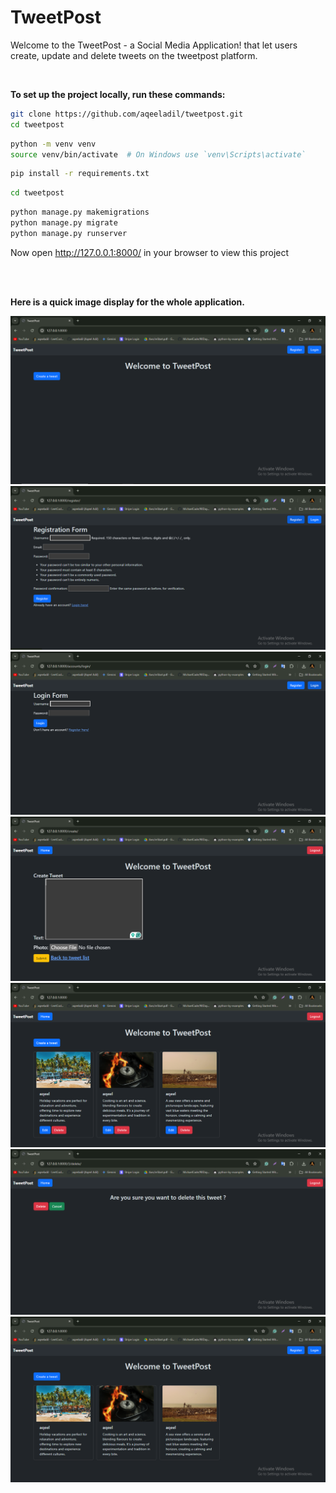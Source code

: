# TweetPost 
Welcome to the TweetPost - a Social Media Application! that let users create, update and delete tweets on the tweetpost platform. 

<br>

**To set up the project locally, run these commands:**

```bash
git clone https://github.com/aqeeladil/tweetpost.git
cd tweetpost
```

```bash
python -m venv venv
source venv/bin/activate  # On Windows use `venv\Scripts\activate`
```

```bash
pip install -r requirements.txt
```

```bash
cd tweetpost
```

```bash
python manage.py makemigrations
python manage.py migrate
python manage.py runserver
```

<be>

Now open http://127.0.0.1:8000/ in your browser to view this project

<br><br>

**Here is a quick image display for the whole application.**

![screen](screenshots/screen1.png)
<br>
![screen](screenshots/screen2.png)
<br>
![screen](screenshots/screen3.png)
<br>
![screen](screenshots/screen4.png)
<br>
![screen](screenshots/screen5.png)
<br>
![screen](screenshots/screen6.png)
<br>
![screen](screenshots/screen7.png)
<br><br>






        
